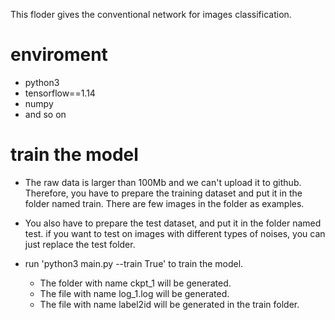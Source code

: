 This floder gives the conventional network for images classification.

# enviroment
- python3
- tensorflow==1.14
- numpy
- and so on

# train the model
- The raw data is larger than 100Mb and we can't upload it to github.
  Therefore, you have to prepare the training dataset and put it in 
  the folder named train. There are few images in the folder as examples.

- You also have to prepare the test dataset,
  and put it in the folder named test. 
  if you want to test on images with different types of noises, you 
  can just replace the test folder.
  
- run 'python3 main.py --train True' to train the model. 
  - The folder with name ckpt_1 will be generated. 
  - The file with name  log_1.log will be generated.
  - The file with name label2id will be generated in the train folder.


